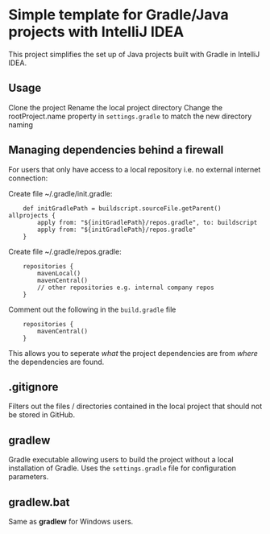 # Simple template for Gradle/Java projects with IntelliJ IDEA

This project simplifies the set up of Java projects built with Gradle in IntelliJ IDEA.

## Usage

Clone the project
Rename the local project directory
Change the rootProject.name property in `settings.gradle` to match the new directory naming

## Managing dependencies behind a firewall

For users that only have access to a local repository i.e. no external internet connection: 

Create file ~/.gradle/init.gradle: 
```
    def initGradlePath = buildscript.sourceFile.getParent() allprojects {
        apply from: "${initGradlePath}/repos.gradle", to: buildscript
        apply from: "${initGradlePath}/repos.gradle"
    }
```

Create file ~/.gradle/repos.gradle:
```
    repositories {
        mavenLocal()
        mavenCentral()
        // other repositories e.g. internal company repos 
    }
```
Comment out the following in the `build.gradle` file
```    
    repositories {
        mavenCentral()
    }
```

This allows you to seperate *what* the project dependencies are from *where* the dependencies are found.  

## .gitignore

Filters out the files / directories contained in the local project that should not be stored in GitHub.

## gradlew

Gradle executable allowing users to build the project without a local installation of Gradle. Uses the `settings.gradle` file for configuration parameters.

## gradlew.bat

Same as **gradlew** for Windows users.









